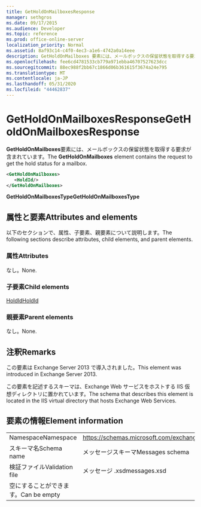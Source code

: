 ```yaml
---
title: GetHoldOnMailboxesResponse
manager: sethgros
ms.date: 09/17/2015
ms.audience: Developer
ms.topic: reference
ms.prod: office-online-server
localization_priority: Normal
ms.assetid: 8af93c14-c4f0-4ec3-a1e6-4742a0a14eee
description: GetHoldOnMailboxes 要素には、メールボックスの保留状態を取得する要求が含まれています。
ms.openlocfilehash: fee6cd4781533cb779a971ebba46707527623dcc
ms.sourcegitcommit: 88ec988f2bb67c1866d06b361615f3674a24e795
ms.translationtype: MT
ms.contentlocale: ja-JP
ms.lasthandoff: 05/31/2020
ms.locfileid: "44462837"
---
```

# <a name="getholdonmailboxesresponse"></a><span data-ttu-id="9a8d4-103">GetHoldOnMailboxesResponse</span><span class="sxs-lookup"><span data-stu-id="9a8d4-103">GetHoldOnMailboxesResponse</span></span>

<span data-ttu-id="9a8d4-104">**GetHoldOnMailboxes**要素には、メールボックスの保留状態を取得する要求が含まれています。</span><span class="sxs-lookup"><span data-stu-id="9a8d4-104">The **GetHoldOnMailboxes** element contains the request to get the hold status for a mailbox.</span></span> 
  
```XML
<GetHoldOnMailboxes>
   <HoldId/>
</GetHoldOnMailboxes>
```

 <span data-ttu-id="9a8d4-105">**GetHoldOnMailboxesType**</span><span class="sxs-lookup"><span data-stu-id="9a8d4-105">**GetHoldOnMailboxesType**</span></span>
## <a name="attributes-and-elements"></a><span data-ttu-id="9a8d4-106">属性と要素</span><span class="sxs-lookup"><span data-stu-id="9a8d4-106">Attributes and elements</span></span>

<span data-ttu-id="9a8d4-107">以下のセクションで、属性、子要素、親要素について説明します。</span><span class="sxs-lookup"><span data-stu-id="9a8d4-107">The following sections describe attributes, child elements, and parent elements.</span></span>
  
### <a name="attributes"></a><span data-ttu-id="9a8d4-108">属性</span><span class="sxs-lookup"><span data-stu-id="9a8d4-108">Attributes</span></span>

<span data-ttu-id="9a8d4-109">なし。</span><span class="sxs-lookup"><span data-stu-id="9a8d4-109">None.</span></span>
  
### <a name="child-elements"></a><span data-ttu-id="9a8d4-110">子要素</span><span class="sxs-lookup"><span data-stu-id="9a8d4-110">Child elements</span></span>

[<span data-ttu-id="9a8d4-111">HoldId</span><span class="sxs-lookup"><span data-stu-id="9a8d4-111">HoldId</span></span>](holdid.md)
  
### <a name="parent-elements"></a><span data-ttu-id="9a8d4-112">親要素</span><span class="sxs-lookup"><span data-stu-id="9a8d4-112">Parent elements</span></span>

<span data-ttu-id="9a8d4-113">なし。</span><span class="sxs-lookup"><span data-stu-id="9a8d4-113">None.</span></span>
  
## <a name="remarks"></a><span data-ttu-id="9a8d4-114">注釈</span><span class="sxs-lookup"><span data-stu-id="9a8d4-114">Remarks</span></span>

<span data-ttu-id="9a8d4-115">この要素は Exchange Server 2013 で導入されました。</span><span class="sxs-lookup"><span data-stu-id="9a8d4-115">This element was introduced in Exchange Server 2013.</span></span>
  
<span data-ttu-id="9a8d4-116">この要素を記述するスキーマは、Exchange Web サービスをホストする IIS 仮想ディレクトリに置かれています。</span><span class="sxs-lookup"><span data-stu-id="9a8d4-116">The schema that describes this element is located in the IIS virtual directory that hosts Exchange Web Services.</span></span>
  
## <a name="element-information"></a><span data-ttu-id="9a8d4-117">要素の情報</span><span class="sxs-lookup"><span data-stu-id="9a8d4-117">Element information</span></span>

|||
|:-----|:-----|
|<span data-ttu-id="9a8d4-118">Namespace</span><span class="sxs-lookup"><span data-stu-id="9a8d4-118">Namespace</span></span>  <br/> |https://schemas.microsoft.com/exchange/services/2006/messages  <br/> |
|<span data-ttu-id="9a8d4-119">スキーマ名</span><span class="sxs-lookup"><span data-stu-id="9a8d4-119">Schema name</span></span>  <br/> |<span data-ttu-id="9a8d4-120">メッセージスキーマ</span><span class="sxs-lookup"><span data-stu-id="9a8d4-120">Messages schema</span></span>  <br/> |
|<span data-ttu-id="9a8d4-121">検証ファイル</span><span class="sxs-lookup"><span data-stu-id="9a8d4-121">Validation file</span></span>  <br/> |<span data-ttu-id="9a8d4-122">メッセージ .xsd</span><span class="sxs-lookup"><span data-stu-id="9a8d4-122">messages.xsd</span></span>  <br/> |
|<span data-ttu-id="9a8d4-123">空にすることができます。</span><span class="sxs-lookup"><span data-stu-id="9a8d4-123">Can be empty</span></span>  <br/> ||
   

